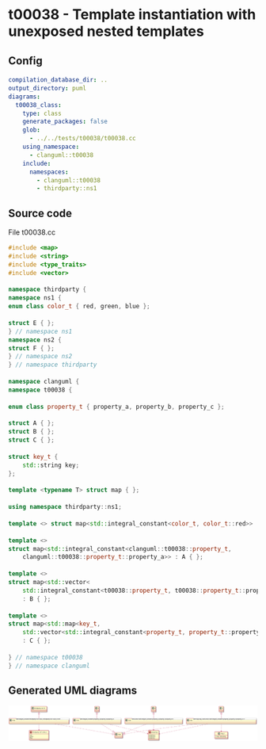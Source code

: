 # t00038 - Template instantiation with unexposed nested templates
## Config
```yaml
compilation_database_dir: ..
output_directory: puml
diagrams:
  t00038_class:
    type: class
    generate_packages: false
    glob:
      - ../../tests/t00038/t00038.cc
    using_namespace:
      - clanguml::t00038
    include:
      namespaces:
        - clanguml::t00038
        - thirdparty::ns1
```
## Source code
File t00038.cc
```cpp
#include <map>
#include <string>
#include <type_traits>
#include <vector>

namespace thirdparty {
namespace ns1 {
enum class color_t { red, green, blue };

struct E { };
} // namespace ns1
namespace ns2 {
struct F { };
} // namespace ns2
} // namespace thirdparty

namespace clanguml {
namespace t00038 {

enum class property_t { property_a, property_b, property_c };

struct A { };
struct B { };
struct C { };

struct key_t {
    std::string key;
};

template <typename T> struct map { };

using namespace thirdparty::ns1;

template <> struct map<std::integral_constant<color_t, color_t::red>> : E { };

template <>
struct map<std::integral_constant<clanguml::t00038::property_t,
    clanguml::t00038::property_t::property_a>> : A { };

template <>
struct map<std::vector<
    std::integral_constant<t00038::property_t, t00038::property_t::property_b>>>
    : B { };

template <>
struct map<std::map<key_t,
    std::vector<std::integral_constant<property_t, property_t::property_c>>>>
    : C { };

} // namespace t00038
} // namespace clanguml

```
## Generated UML diagrams
![t00038_class](./t00038_class.svg "Template instantiation with unexposed nested templates")
